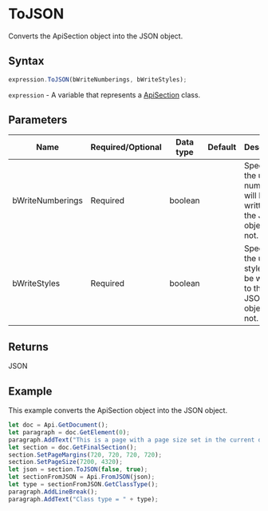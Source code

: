# ToJSON

Converts the ApiSection object into the JSON object.

## Syntax

```javascript
expression.ToJSON(bWriteNumberings, bWriteStyles);
```

`expression` - A variable that represents a [ApiSection](../ApiSection.md) class.

## Parameters

| **Name** | **Required/Optional** | **Data type** | **Default** | **Description** |
| ------------- | ------------- | ------------- | ------------- | ------------- |
| bWriteNumberings | Required | boolean |  | Specifies if the used numberings will be written to the JSON object or not. |
| bWriteStyles | Required | boolean |  | Specifies if the used styles will be written to the JSON object or not. |

## Returns

JSON

## Example

This example converts the ApiSection object into the JSON object.

```javascript
let doc = Api.GetDocument();
let paragraph = doc.GetElement(0);
paragraph.AddText("This is a page with a page size set in the current document section.");
let section = doc.GetFinalSection();
section.SetPageMargins(720, 720, 720, 720);
section.SetPageSize(7200, 4320);
let json = section.ToJSON(false, true);
let sectionFromJSON = Api.FromJSON(json);
let type = sectionFromJSON.GetClassType();
paragraph.AddLineBreak();
paragraph.AddText("Class type = " + type);
```
